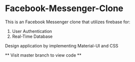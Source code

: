 # Facebook-Messenger-Clone
This is an Facebook Messenger clone that utilizes firebase for:

1. User Authentication
2. Real-Time Database

Design application by implementing Material-UI and CSS

** Visit master branch to view code **
